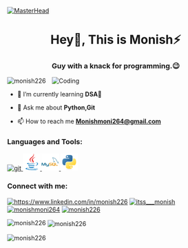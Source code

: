 [![MasterHead](https://firebasestorage.googleapis.com/v0/b/flexi-coding.appspot.com/o/dempgi7-520f8d5f-63d4-4453-8822-dbc149ae27f8.gif?alt=media&token=91c0c7b2-93c3-4029-b011-1a8703c5730d)](https://rishavchanda.io)
<h1 align="center">Hey👋, This is Monish⚡</h1>
<h3 align="center">Guy with a knack for programming.😉</h3>
<img align="right" alt="Coding" width="400" src=<https://cdn.dribbble.com/users/720825/screenshots/3253310/slim-jim-_dribbble_-_800x600_.gif">
<p align="left"> <img src="https://komarev.com/ghpvc/?username=monish226&label=Profile%20views&color=0e75b6&style=flat" alt="monish226" /> </p>

- 🌱 I’m currently learning **DSA🥵**

- 💬 Ask me about **Python,Git**

- 📫 How to reach me **Monishmoni264@gmail.com**


<h3 align="left">Languages and Tools:</h3>
<p align="left"> <a href="https://git-scm.com/" target="_blank" rel="noreferrer"> <img src="https://www.vectorlogo.zone/logos/git-scm/git-scm-icon.svg" alt="git" width="40" height="40"/> </a> <a href="https://www.java.com" target="_blank" rel="noreferrer"> <img src="https://raw.githubusercontent.com/devicons/devicon/master/icons/java/java-original.svg" alt="java" width="40" height="40"/> </a> <a href="https://www.mysql.com/" target="_blank" rel="noreferrer"> <img src="https://raw.githubusercontent.com/devicons/devicon/master/icons/mysql/mysql-original-wordmark.svg" alt="mysql" width="40" height="40"/> </a> <a href="https://www.python.org" target="_blank" rel="noreferrer"> <img src="https://raw.githubusercontent.com/devicons/devicon/master/icons/python/python-original.svg" alt="python" width="40" height="40"/> </a> </p>

<h3 align="left">Connect with me:</h3>
<p align="left">
<a href="https://linkedin.com/in/https://www.linkedin.com/in/monish226" target="blank"><img align="center" src="https://raw.githubusercontent.com/rahuldkjain/github-profile-readme-generator/master/src/images/icons/Social/linked-in-alt.svg" alt="https://www.linkedin.com/in/monish226" height="30" width="40" /></a>
<a href="https://instagram.com/itss___monish" target="blank"><img align="center" src="https://raw.githubusercontent.com/rahuldkjain/github-profile-readme-generator/master/src/images/icons/Social/instagram.svg" alt="itss___monish" height="30" width="40" /></a>
<a href="https://www.hackerrank.com/monishmoni264" target="blank"><img align="center" src="https://raw.githubusercontent.com/rahuldkjain/github-profile-readme-generator/master/src/images/icons/Social/hackerrank.svg" alt="monishmoni264" height="30" width="40" /></a>
<a href="https://www.leetcode.com/monish226" target="blank"><img align="center" src="https://raw.githubusercontent.com/rahuldkjain/github-profile-readme-generator/master/src/images/icons/Social/leet-code.svg" alt="monish226" height="30" width="40" /></a>
</p>



<p><img align="left" src="https://github-readme-stats.vercel.app/api/top-langs?username=monish226&show_icons=true&locale=en&layout=compact&theme=tokyonight" alt="monish226" /></p>

<p>&nbsp;<img align="center" src="https://github-readme-stats.vercel.app/api?username=monish226&show_icons=true&locale=en&theme=tokyonight" alt="monish226" /></p>

<p><img align="center" src="https://github-readme-streak-stats.herokuapp.com/?user=monish226&&theme=tokyonight" alt="monish226" /></p>
